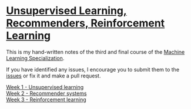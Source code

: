 
# [Unsupervised Learning, Recommenders, Reinforcement Learning](https://www.coursera.org/learn/unsupervised-learning-recommenders-reinforcement-learning)

This is my hand-written notes of the third and final course of the [Machine Learning Specialization](https://www.coursera.org/specializations/machine-learning-introduction).

If you have identified any issues, I encourage you to submit them to the [issues](https://github.com/srezasm/course-notes/issues) or fix it and make a pull request.

[Week 1 - Unsupervised learning](./week-1.md)  
[Week 2 - Recommender systems](./week-2.md)  
[Week 3 - Reinforcement learning](./week-3.md)
